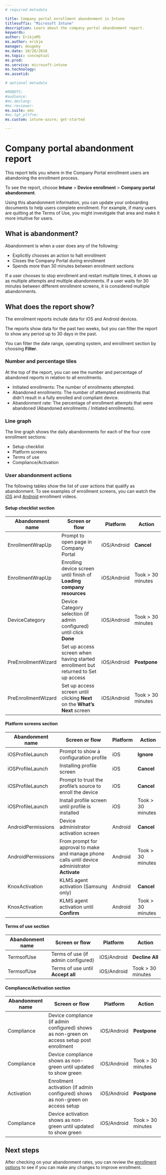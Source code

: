 ```yaml
---
# required metadata

title: Company portal enrollment abandonment in Intune
titlesuffix: "Microsoft Intune"
description: Learn about the company portal abandonment report.
keywords:
author: ErikjeMS
ms.author: erikje
manager: dougeby
ms.date: 10/20/2018
ms.topic: conceptual
ms.prod:
ms.service: microsoft-intune
ms.technology:
ms.assetid: 

# optional metadata

#ROBOTS:
#audience:
#ms.devlang:
#ms.reviewer:
ms.suite: ems
#ms.tgt_pltfrm:
ms.custom: intune-azure; get-started

---
```


# Company portal abandonment report

This report tells you where in the Company Portal enrollment users are abandoning the enrollment process.

To see the report, choose **Intune** > **Device enrollment** > **Company portal abandonment**.

Using this abandonment information, you can update your onboarding documents to help users complete enrollment. For example, if many users are quitting at the Terms of Use, you might investigate that area and make it more intuitive for users.

## What is abandonment?

Abandonment is when a user does any of the following:

-	Explicitly chooses an action to halt enrollment
-	Closes the Company Portal during enrollment
-	Spends more than 30 minutes between enrollment sections

If a user chooses to stop enrollment and restart multiple times, it shows up as multiple attempts and multiple abandonments. If a user waits for 30 minutes between different enrollment screens, it is considered multiple abandonments.

## What does the report show?

The enrollment reports include data for iOS and Android devices.

The reports show data for the past two weeks, but you can filter the report to show any period up to 30 days in the past.

You can filter the date range, operating system, and enrollment section by choosing **Filter**.

### Number and percentage tiles

At the top of the report, you can see the number and percentage of abandoned reports in relation to all enrollments.

-	Initiated enrollments: The number of enrollments attempted.
-	Abandoned enrollments: The number of attempted enrollments that didn’t result in a fully enrolled and compliant device.
-	Abandonment rate: The percentage of enrollment attempts that were abandoned (Abandoned enrollments / Initiated enrollments).

### Line graph

The line graph shows the daily abandonments for each of the four core enrollment sections:

-	Setup checklist
-	Platform screens
-	Terms of use
-	Compliance/Activation

### User abandonment actions

The following tables show the list of user actions that qualify as abandonment. To see examples of enrollment screens, you can watch the [iOS](https://channel9.msdn.com/Series/IntuneEnrollment/iOS-Enrollment) and [Android](https://channel9.msdn.com/Series/IntuneEnrollment/Android-Enrollment) enrollment videos. 


#### Setup checklist section

| Abandonment name | Screen or flow | Platform | Action |
| ---- |---- |---- |---- |
| EnrollmentWrapUp | Prompt to open page in Company Portal | iOS/Android | **Cancel** |
| EnrollmentWrapUp | Enrolling device screen until finish of **Loading company resources** | iOS/Android | Took > 30 minutes |
| DeviceCategory | Device Category selection (if admin configured) until click **Done** | iOS/Android | Took > 30 minutes |
| PreEnrollmentWizard | Set up access screen when having started enrollment but returned to Set up access | iOS/Android| **Postpone** |
| PreEnrollmentWizard | Set up access screen until clicking **Next** on the **What’s Next** screen | iOS/Android | Took > 30 minutes |

#### Platform screens section

| Abandonment name | Screen or flow | Platform | Action |
| ---- |---- |---- |---- |
| iOSProfileLaunch | Prompt to show a configuration profile | iOS | **Ignore** |
| iOSProfileLaunch | Installing profile screen | iOS | **Cancel** |
| iOSProfileLaunch | Prompt to trust the profile’s source to enroll the device | iOS | **Cancel** |
| iOSProfileLaunch | Install profile screen until profile is installed | iOS | Took > 30 minutes |
| AndroidPermissions | Device administrator activation screen | Android | **Cancel** |
| AndroidPermissions | From prompt for approval to make and manage phone calls until device administrator **Activate** | Android | Took > 30 minutes |
| KnoxActivation | KLMS agent activation (Samsung only) | Android| **Cancel** |
| KnoxActivation | KLMS agent activation until **Confirm** | Android | Took > 30 minutes|

#### Terms of use section

| Abandonment name | Screen or flow | Platform | Action |
| ---- |---- |---- |---- |
| TermsofUse | Terms of use (if admin configured) | iOS/Android | **Decline All** |
| TermsofUse | Terms of use until **Accept all** | iOS/Android | Took > 30 minutes |

#### Compliance/Activation section

| Abandonment name | Screen or flow | Platform | Action |
| ---- |---- |---- |---- |
| Compliance | Device compliance (if admin configured) shows as non-green on access setup post enrollment| iOS/Android | **Postpone** |
| Compliance | Device compliance shows as non-green until updated to show green | iOS/Android | Took > 30 minutes |
| Activation | Enrollment activation  (if admin configured) shows as non-green on access setup | iOS/Android | **Postpone** |
| Compliance | Device activation shows as non-green until updated to show green | iOS/Android | Took > 30 minutes |

## Next steps

After checking on your abandonment rates, you can review the [enrollment options](enrollment-options.md) to see if you can make any changes to improve enrollment.